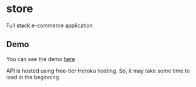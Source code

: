 # store

Full stack e-commerce application

## Demo

You can see the demo [here](https://store.binayabaral.com.np/)

API is hosted using free-tier Heroku hosting. So, it may take some time to load in the beginning.
